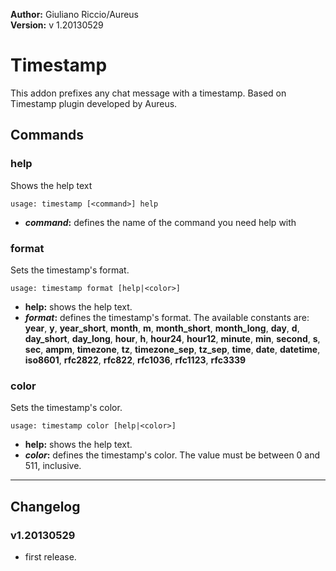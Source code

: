 **Author:** Giuliano Riccio/Aureus  
**Version:** v 1.20130529

# Timestamp #
This addon prefixes any chat message with a timestamp.
Based on Timestamp plugin developed by Aureus.

## Commands ##
### help ###
Shows the help text

```
usage: timestamp [<command>] help
```
* **_command_:** defines the name of the command you need help with

### format ###
Sets the timestamp\'s format.

```
usage: timestamp format [help|<color>]
```
* **help:** shows the help text.
* **_format_:** defines the timestamp\'s format. The available constants are: **year**, **y**, **year_short**, **month**, **m**, **month_short**, **month_long**, **day**, **d**, **day_short**, **day_long**, **hour**, **h**, **hour24**, **hour12**, **minute**, **min**, **second**, **s**, **sec**, **ampm**, **timezone**, **tz**, **timezone_sep**, **tz_sep**, **time**, **date**, **datetime**, **iso8601**, **rfc2822**, **rfc822**, **rfc1036**, **rfc1123**, **rfc3339**

### color ###
Sets the timestamp\'s color.

```
usage: timestamp color [help|<color>]
```
* **help:** shows the help text.
* **_color_:** defines the timestamp\'s color. The value must be between 0 and 511, inclusive.

----

## Changelog ##

### v1.20130529 ###
* first release.
